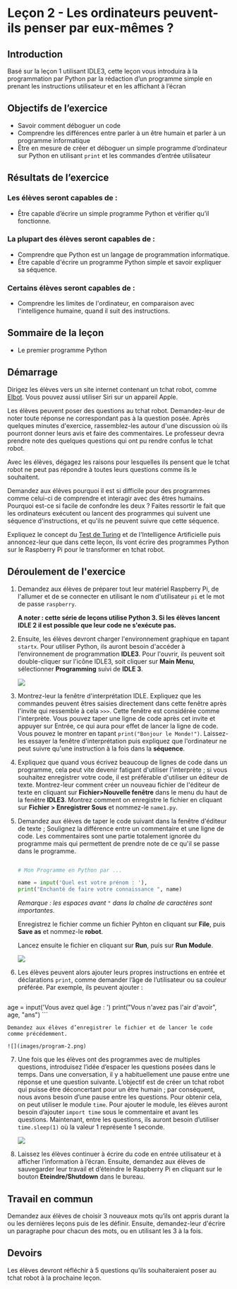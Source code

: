 # Leçon 2 - Les ordinateurs peuvent-ils penser par eux-mêmes ?

## Introduction

Basé sur la leçon 1 utilisant IDLE3, cette leçon vous introduira à la programmation par Python par la rédaction d’un programme simple en prenant les instructions utilisateur et en les affichant à l’écran


## Objectifs de l’exercice

-	Savoir comment déboguer un code
-	Comprendre les différences entre parler à un être humain et parler à un programme informatique
-	Être en mesure de créer et déboguer un simple programme d’ordinateur sur Python en utilisant `print` et les commandes d’entrée utilisateur


## Résultats de l’exercice

### Les élèves seront capables de :

-	Être capable d’écrire un simple programme Python et vérifier qu’il fonctionne.

### La plupart des élèves seront capables de :

-	Comprendre que Python est un langage de programmation informatique.
-	Être capable d'écrire un programme Python simple et savoir expliquer sa séquence.

### Certains élèves seront capables de :

-	Comprendre les limites de l'ordinateur, en comparaison avec l'intelligence humaine, quand il suit des instructions.


## Sommaire de la leçon

- Le premier programme Python

## Démarrage

Dirigez les élèves vers un site internet contenant un tchat robot, comme [Elbot](http://www.elbot.com/). Vous pouvez aussi utiliser Siri sur un appareil Apple.

Les élèves peuvent poser des questions au tchat robot. Demandez-leur de noter toute réponse ne correspondant pas à la question posée. Après quelques minutes d'exercice, rassemblez-les autour d'une discussion où ils pourront donner leurs avis et faire des commentaires. Le professeur devra prendre note des quelques questions qui ont pu rendre confus le tchat robot.

Avec les élèves, dégagez les raisons pour lesquelles ils pensent que le tchat robot ne peut pas répondre à toutes leurs questions comme ils le souhaitent.

Demandez aux élèves pourquoi il est si difficile pour des programmes comme celui-ci de comprendre et interagir avec des êtres humains. Pourquoi est-ce si facile de confondre les deux ? Faites ressortir le fait que les ordinateurs exécutent ou lancent des programmes qui suivent une séquence d'instructions, et qu'ils ne peuvent suivre que cette séquence.

Expliquez le concept du [Test de Turing](http://fr.wikipedia.org/wiki/Turing_test) et de l'Intelligence Artificielle puis annoncez-leur que dans cette leçon, ils vont écrire des programmes Python sur le Raspberry Pi pour le transformer en tchat robot.


## Déroulement de l'exercice

1.	Demandez aux élèves de préparer tout leur matériel Raspberry Pi, de l'allumer et de se connecter en utilisant le nom d'utilisateur `pi` et le mot de passe `raspberry`.

	**A noter : cette série de leçons utilise Python 3. Si les élèves lancent IDLE 2 il est possible que leur code ne s'exécute pas.**

2.	Ensuite, les élèves devront charger l'environnement graphique en tapant `startx`. Pour utiliser Python, ils auront besoin d'accéder à l’environnement de programmation **IDLE3**. Pour l'ouvrir, ils peuvent soit double-cliquer sur l'icône IDLE3, soit cliquer sur **Main Menu**, sélectionner **Programming** suivi de **IDLE 3**.

	![](images/idle3.png)

3.	Montrez-leur la fenêtre d'interprétation IDLE. Expliquez que les commandes peuvent êtres saisies directement dans cette fenêtre après l'invite qui ressemble à cela `>>>`. Cette fenêtre est considérée comme l'interprète. Vous pouvez taper une ligne de code après cet invite et appuyer sur Entrée, ce qui aura pour effet de lancer la ligne de code. Vous pouvez le montrer en tapant  `print("Bonjour le Monde!")`. Laissez-les essayer la fenêtre d'interprétation puis expliquez que l'ordinateur ne peut suivre qu'une instruction à la fois dans la **séquence**.

4.	Expliquez que quand vous écrivez beaucoup de lignes de code dans un programme, cela peut vite devenir fatigant d'utiliser l'interprète ; si vous souhaitez enregistrer votre code, il est préférable d'utiliser un éditeur de texte.
Montrez-leur comment créer un nouveau fichier de l'éditeur de texte en cliquant sur **Fichier>Nouvelle fenêtre** dans le menu du haut de la fenêtre **IDLE3**. Montrez comment on enregistre le fichier en cliquant sur **Fichier > Enregistrer Sous** et nommez-le `name1.py`.

5.	Demandez aux élèves de taper le code suivant dans la fenêtre d'éditeur de texte ;
Soulignez la différence entre un commentaire et une ligne de code. Les commentaires sont une partie totalement ignorée du programme mais qui permettent de prendre note de ce qu'il se passe dans le programme.

	```python

	# Mon Programme en Python par ...

	name = input('Quel est votre prénom : '),
	print("Enchanté de faire votre connaissance ", name)
	```

	*Remarque : les espaces avant `"` dans la chaîne de caractères sont importantes.*

	Enregistrez le fichier comme un fichier Pyhton en cliquant sur **File**, puis **Save as** et nommez-le **robot**.

	Lancez ensuite le fichier en cliquant sur **Run**, puis sur **Run Module**.

	![](images/program-1.png)

6. Les élèves peuvent alors ajouter leurs propres instructions en entrée et déclarations `print`, comme demander l’âge de l’utilisateur ou sa couleur préférée. Par exemple, ils peuvent ajouter :

	```python
age = input('Vous avez quel âge : ')
print("Vous n'avez pas l'air d'avoir", age, "ans")
	```

	Demandez aux élèves d’enregistrer le fichier et de lancer le code comme précédemment.

	![](images/program-2.png)

7. Une fois que les élèves ont des programmes avec de multiples questions, introduisez l’idée d’espacer les questions posées dans le temps. Dans une conversation, il y a habituellement une pause entre une réponse et une question suivante. L’objectif est de créer un tchat robot qui puisse être déconcertant pour un être humain ; par conséquent, nous avons besoin d’une pause entre les questions. Pour obtenir cela, on peut utiliser le module `time`. Pour ajouter le module, les élèves auront besoin d’ajouter `import time` sous le commentaire et avant les questions.
Maintenant, entre les questions, ils auront besoin d’utiliser `time.sleep(1)` où la valeur 1 représente 1 seconde.

	![](images/program-3.png)

8. Laissez les élèves continuer à écrire du code en entrée utilisateur et à afficher l’information à l’écran.
Ensuite, demandez aux élèves de sauvegarder leur travail et d’éteindre le Raspberry Pi en cliquant sur le bouton **Eteindre/Shutdown** dans le bureau.

## Travail en commun

Demandez aux élèves de choisir 3 nouveaux mots qu’ils ont appris durant la ou les dernières leçons puis de les définir. Ensuite, demandez-leur d'écrire un paragraphe pour chacun des mots, ou en utilisant les 3 à la fois.


## Devoirs

Les élèves devront réfléchir à 5 questions qu’ils souhaiteraient poser au tchat robot à la prochaine leçon.
